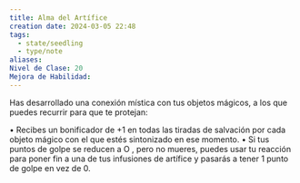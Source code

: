 ```yaml
---
title: Alma del Artífice
creation date: 2024-03-05 22:48
tags:
  - state/seedling
  - type/note
aliases: 
Nivel de Clase: 20
Mejora de Habilidad:
---
```

Has desarrollado una conexión mística con tus objetos mágicos, a los que puedes recurrir para que te protejan:

• Recibes un bonificador de +1 en todas las tiradas de salvación por cada objeto mágico con el que estés sintonizado en ese momento.
• Si tus puntos de golpe se reducen a O , pero no mueres, puedes usar tu reacción para poner fin a una de tus infusiones de artífice y pasarás a tener 1 punto de golpe en vez de 0.